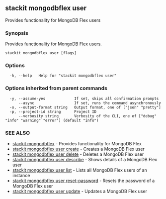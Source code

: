 ## stackit mongodbflex user

Provides functionality for MongoDB Flex users

### Synopsis

Provides functionality for MongoDB Flex users.

```
stackit mongodbflex user [flags]
```

### Options

```
  -h, --help   Help for "stackit mongodbflex user"
```

### Options inherited from parent commands

```
  -y, --assume-yes             If set, skips all confirmation prompts
      --async                  If set, runs the command asynchronously
  -o, --output-format string   Output format, one of ["json" "pretty"]
  -p, --project-id string      Project ID
      --verbosity string       Verbosity of the CLI, one of ["debug" "info" "warning" "error"] (default "info")
```

### SEE ALSO

* [stackit mongodbflex](./stackit_mongodbflex.md)	 - Provides functionality for MongoDB Flex
* [stackit mongodbflex user create](./stackit_mongodbflex_user_create.md)	 - Creates a MongoDB Flex user
* [stackit mongodbflex user delete](./stackit_mongodbflex_user_delete.md)	 - Deletes a MongoDB Flex user
* [stackit mongodbflex user describe](./stackit_mongodbflex_user_describe.md)	 - Shows details of a MongoDB Flex user
* [stackit mongodbflex user list](./stackit_mongodbflex_user_list.md)	 - Lists all MongoDB Flex users of an instance
* [stackit mongodbflex user reset-password](./stackit_mongodbflex_user_reset-password.md)	 - Resets the password of a MongoDB Flex user
* [stackit mongodbflex user update](./stackit_mongodbflex_user_update.md)	 - Updates a MongoDB Flex user


